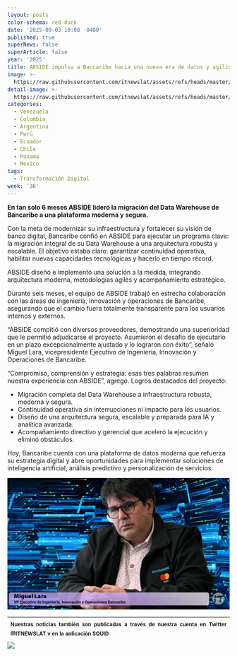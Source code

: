 ```yaml
---
layout: posts
color-schema: red-dark
date: '2025-09-03 10:08 -0400'
published: true
superNews: false
superArticle: false
year: '2025'
title: ABSIDE impulsa a Bancaribe hacia una nueva era de datos y agilidad digital
image: >-
  https://raw.githubusercontent.com/itnewslat/assets/refs/heads/master/img/540x320/Miguel-Lara-p.jpg
detail-image: >-
  https://raw.githubusercontent.com/itnewslat/assets/refs/heads/master/img/1024x680/Miguel-Lara-g.jpg
categories:
  - Venezuela
  - Colombia
  - Argentina
  - Perú
  - Ecuador
  - Chile
  - Panama
  - Mexico
tags:
  - Transformación Digital
week: '36'
---
```

**En tan solo 6 meses ABSIDE lideró la migración del Data Warehouse de Bancaribe a una plataforma moderna y segura.**

Con la meta de modernizar su infraestructura y fortalecer su visión de banco digital, Bancaribe confió en ABSIDE para ejecutar un programa clave: la migración integral de su Data Warehouse a una arquitectura robusta y escalable. El objetivo estaba claro: garantizar continuidad operativa, habilitar nuevas capacidades tecnológicas y hacerlo en tiempo récord.

ABSIDE diseñó e implementó una solución a la medida, integrando arquitectura moderna, metodologías ágiles y acompañamiento estratégico.

Durante seis meses, el equipo de ABSIDE trabajó en estrecha colaboración con las áreas de ingeniería, innovación y operaciones de Bancaribe, asegurando que el cambio fuera totalmente transparente para los usuarios internos y externos.

“ABSIDE compitió con diversos proveedores, demostrando una superioridad que le permitió adjudicarse el proyecto. Asumieron el desafío de ejecutarlo en un plazo excepcionalmente ajustado y lo lograron con éxito”, señaló Miguel Lara, vicepresidente Ejecutivo de Ingeniería, Innovación y Operaciones de Bancaribe.

“Compromiso, comprensión y estrategia: esas tres palabras resumen nuestra experiencia con ABSIDE”, agregó.
Logros destacados del proyecto:

- Migración completa del Data Warehouse a infraestructura robusta, moderna y segura.
- Continuidad operativa sin interrupciones ni impacto para los usuarios.
- Diseño de una arquitectura segura, escalable y preparada para IA y analítica avanzada.
- Acompañamiento directivo y gerencial que aceleró la ejecución y eliminó obstáculos.

Hoy, Bancaribe cuenta con una plataforma de datos moderna que refuerza su estrategia digital y abre oportunidades para implementar soluciones de inteligencia artificial, análisis predictivo y personalización de servicios.

![](https://raw.githubusercontent.com/itnewslat/assets/refs/heads/master/img/540x320/Miguel-Lara-p.jpg)

<table style="height: 42px;" width="569">
<tbody>
<tr>
<td style="text-align: justify;"><sub><strong>Nuestras noticias también son publicadas a través de nuestra cuenta en Twitter <a href="https://twitter.com/itnewslat?lang=es">@ITNEWSLAT</a> y en la aplicación <a href="https://squidapp.co/en/">SQUID</a></strong></sub></td>
</tr>
</tbody>
</table>

<img src="https://tracker.metricool.com/c3po.jpg?hash=56f88a41e39ab42c063cc51676587a04"/>